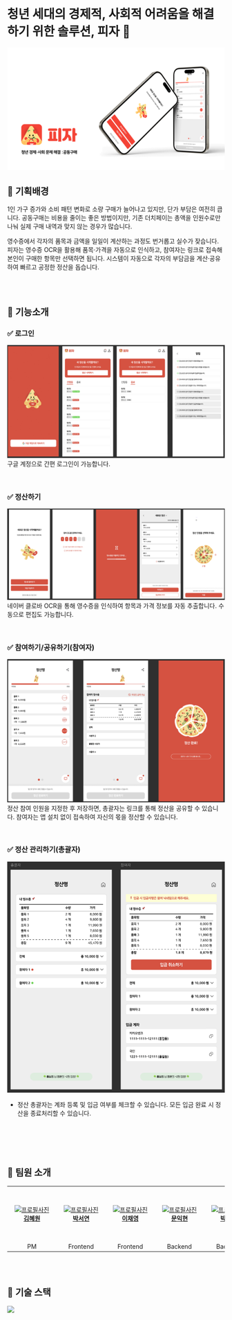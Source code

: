 # 청년 세대의 경제적, 사회적 어려움을 해결하기 위한 솔루션, 피자 🍕

![피자 서비스 소개 표지](src/assets/images/readme_1.png)

## 📌 기획배경

1인 가구 증가와 소비 패턴 변화로 소량 구매가 늘어나고 있지만, 단가 부담은 여전히 큽니다. 공동구매는 비용을 줄이는 좋은 방법이지만, 기존 더치페이는 총액을 인원수로만 나눠 실제 구매 내역과 맞지 않는 경우가 많습니다.

영수증에서 각자의 품목과 금액을 일일이 계산하는 과정도 번거롭고 실수가 잦습니다. 피자는 영수증 OCR을 활용해 품목·가격을 자동으로 인식하고, 참여자는 링크로 접속해 본인이 구매한 항목만 선택하면 됩니다. 시스템이 자동으로 각자의 부담금을 계산·공유하여 빠르고 공정한 정산을 돕습니다.

<br>
<br>

## 📌 기능소개

### ✅ 로그인

![기능 소개 1](src/assets/images/기능소개1.png)
구글 계정으로 간편 로그인이 가능합니다.

<br>

### ✅ 정산하기

![기능 소개 2](src/assets/images/기능소개2.png)
네이버 클로바 OCR을 통해 영수증을 인식하여 항목과 가격 정보를 자동 추출합니다. 수동으로 편집도 가능합니다.

<br>

### ✅ 참여하기/공유하기(참여자)

![기능 소개 3](src/assets/images/기능소개3.png)
정산 참여 인원을 지정한 후 저장하면, 총괄자는 링크를 통해 정산을 공유할 수 있습니다. 참여자는 앱 설치 없이 접속하여 자신의 몫을 정산할 수 있습니다.

<br>

### ✅ 정산 관리하기(총괄자)

![기능 소개 4](src/assets/images/기능소개4.png)
- 정산 총괄자는 계좌 등록 및 입금 여부를 체크할 수 있습니다. 모든 입금 완료 시 정산을 종료처리할 수 있습니다.



<br/>
<br/>
<br/>
<br/>

<h2>📌 팀원 소개</h2>


<table >
    <tr align="center">
      <td style="min-width: 100px;">
            <a href="https://github.com/whoneykkk">
              <img src="https://github.com/whoneykkk.png" width="100" alt="프로필사진">
              <br />
              <b>김혜원</b>
            </a>
        </td>
              <td style="min-width: 100px;">
            <a href="https://github.com/yeon17s">
              <img src="https://github.com/yeon17s.png" width="100" alt="프로필사진">
              <br />
              <b>박서연</b>
            </a>
        </td>
                </td>
              <td style="min-width: 100px;">
            <a href="https://github.com/hummingbbird">
              <img src="https://github.com/hummingbbird.png" width="100" alt="프로필사진">
              <br />
              <b>이채영</b>
            </a>
        </td>
      <td style="min-width: 100px;">
            <a href="https://github.com/monikhyun">
              <img src="https://github.com/monikhyun.png" width="100" alt="프로필사진">
              <br />
              <b>문익현</b>
            </a>
        </td>
        <td style="min-width: 100px;">
            <a href="https://github.com/parkJJae">
              <img src="https://github.com/parkJJae.png" width="100" alt="프로필사진">
              <br />
              <b>박재현</b>
            </a>
        </td>
        <td style="min-width: 100px;">
            <a href="">
              <img src="src/assets/images/ms_profile.jpg" width="100" alt="프로필사진">
              <br />
              <b>최명성</b>
            </a>
        </td>
    </tr>
      </td>
       <td align="center">
            PM <br/>
      </td>
       <td align="center">
            Frontend <br/>
      </td>
       <td align="center">
            Frontend <br/>
      </td>
      <td align="center">
            Backend <br/>
      </td>
      <td align="center">
            Backend <br/>
      </td>
      <td align="center">
            Design <br/>
      </td>
    </tr>

</table>

</br>
</br>

## 📌 기술 스택

<img src="https://skillicons.dev/icons?i=react,ts,styledcomponents&perline="/>
